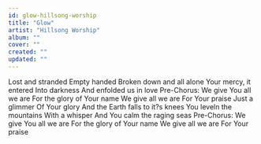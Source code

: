 ```yaml
---
id: glow-hillsong-worship
title: "Glow"
artist: "Hillsong Worship"
album: ""
cover: ""
created: ""
updated: ""
---
```


Lost and stranded
Empty handed
Broken down and all alone
Your mercy, it entered
Into darkness
And enfolded us in love
Pre-Chorus:
We give You all we are
For the glory of Your name
We give all we are
For Your praise
Just a glimmer
Of Your glory
And the Earth falls to it?s knees
You leveln the mountains
With a whisper
And You calm the raging seas
Pre-Chorus:
We give You all we are
For the glory of Your name
We give all we are
For Your praise